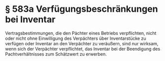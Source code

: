# § 583a Verfügungsbeschränkungen bei Inventar
Vertragsbestimmungen, die den Pächter eines Betriebs verpflichten, nicht oder nicht ohne Einwilligung des Verpächters über Inventarstücke zu verfügen oder Inventar an den Verpächter zu veräußern, sind nur wirksam, wenn sich der Verpächter verpflichtet, das Inventar bei der Beendigung des Pachtverhältnisses zum Schätzwert zu erwerben.